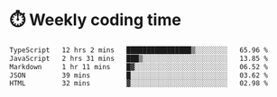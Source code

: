 
# :stopwatch: Weekly coding time
<!--START_SECTION:waka-->

```txt
TypeScript   12 hrs 2 mins   ████████████████▒░░░░░░░░   65.96 %
JavaScript   2 hrs 31 mins   ███▒░░░░░░░░░░░░░░░░░░░░░   13.85 %
Markdown     1 hr 11 mins    █▓░░░░░░░░░░░░░░░░░░░░░░░   06.52 %
JSON         39 mins         █░░░░░░░░░░░░░░░░░░░░░░░░   03.62 %
HTML         32 mins         ▓░░░░░░░░░░░░░░░░░░░░░░░░   02.98 %
```

<!--END_SECTION:waka-->


<!-- <p> <img src="https://github-readme-stats.vercel.app/api?username=cozgerest&show_icons=true&hide_border=false" />  </p> -->

